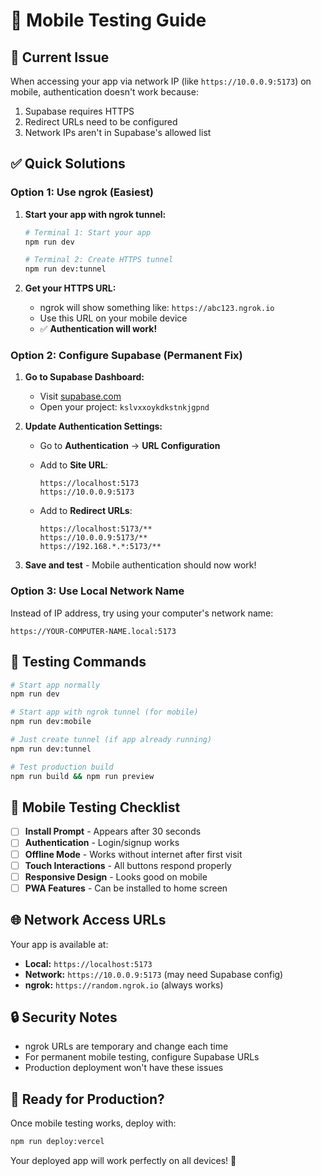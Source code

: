 # 📱 Mobile Testing Guide

## 🚨 **Current Issue**
When accessing your app via network IP (like `https://10.0.0.9:5173`) on mobile, authentication doesn't work because:
1. Supabase requires HTTPS
2. Redirect URLs need to be configured
3. Network IPs aren't in Supabase's allowed list

## ✅ **Quick Solutions**

### **Option 1: Use ngrok (Easiest)**

1. **Start your app with ngrok tunnel:**
   ```bash
   # Terminal 1: Start your app
   npm run dev
   
   # Terminal 2: Create HTTPS tunnel
   npm run dev:tunnel
   ```

2. **Get your HTTPS URL:**
   - ngrok will show something like: `https://abc123.ngrok.io`
   - Use this URL on your mobile device
   - ✅ **Authentication will work!**

### **Option 2: Configure Supabase (Permanent Fix)**

1. **Go to Supabase Dashboard:**
   - Visit [supabase.com](https://supabase.com)
   - Open your project: `kslvxxoykdkstnkjgpnd`

2. **Update Authentication Settings:**
   - Go to **Authentication** → **URL Configuration**
   - Add to **Site URL**:
     ```
     https://localhost:5173
     https://10.0.0.9:5173
     ```
   
   - Add to **Redirect URLs**:
     ```
     https://localhost:5173/**
     https://10.0.0.9:5173/**
     https://192.168.*.*:5173/**
     ```

3. **Save and test** - Mobile authentication should now work!

### **Option 3: Use Local Network Name**

Instead of IP address, try using your computer's network name:
```
https://YOUR-COMPUTER-NAME.local:5173
```

## 🔧 **Testing Commands**

```bash
# Start app normally
npm run dev

# Start app with ngrok tunnel (for mobile)
npm run dev:mobile

# Just create tunnel (if app already running)
npm run dev:tunnel

# Test production build
npm run build && npm run preview
```

## 📱 **Mobile Testing Checklist**

- [ ] **Install Prompt** - Appears after 30 seconds
- [ ] **Authentication** - Login/signup works
- [ ] **Offline Mode** - Works without internet after first visit
- [ ] **Touch Interactions** - All buttons respond properly
- [ ] **Responsive Design** - Looks good on mobile
- [ ] **PWA Features** - Can be installed to home screen

## 🌐 **Network Access URLs**

Your app is available at:
- **Local:** `https://localhost:5173`
- **Network:** `https://10.0.0.9:5173` (may need Supabase config)
- **ngrok:** `https://random.ngrok.io` (always works)

## 🔒 **Security Notes**

- ngrok URLs are temporary and change each time
- For permanent mobile testing, configure Supabase URLs
- Production deployment won't have these issues

## 🚀 **Ready for Production?**

Once mobile testing works, deploy with:
```bash
npm run deploy:vercel
```

Your deployed app will work perfectly on all devices! 🎉 